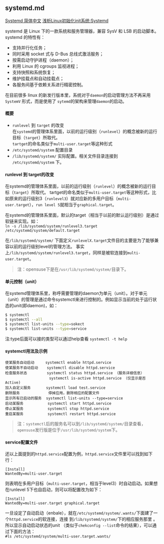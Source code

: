 ## systemd.md

[Systemd 简体中文](https://wiki.archlinux.org/index.php/Systemd_(%E7%AE%80%E4%BD%93%E4%B8%AD%E6%96%87))
[浅析Linux初始化init系统:Systemd](https://www.ibm.com/developerworks/cn/linux/1407_liuming_init3/index.html)

systemd 是 Linux 下的一款系统和服务管理器，兼容 SysV 和 LSB 的启动脚本。
systemd 的特性有：
* 支持并行化任务；
* 同时采用 socket 式与 D-Bus 总线式激活服务；
* 按需启动守护进程（daemon）；
* 利用 Linux 的 cgroups 监视进程；
* 支持快照和系统恢复；
* 维护挂载点和自动挂载点；
* 各服务间基于依赖关系进行精密控制。

在目前很多 linux 的新发行版本里，系统对于`daemon`的启动管理方法不再采用 `SystemV` 形式，而是使用了 `sytemd`的架构来管理`daemon`的启动。

#### 概要
* `runlevel` 到 `target` 的改变  
    在`systemd`的管理体系里面，以前的运行级别（`runlevel`）的概念被新的运行目标（`target`）所取代。  
    `tartget`的命名类似于`multi-user.target`等这种形式
* `/etc/systemd/system` 配置目录
* `/lib/systemd/system/` 实际配置。相关文件目录连接到 `/etc/systemd/system` 下。

#### runlevel 到 target的改变

在systemd的管理体系里面，以前的运行级别（`runlevel`）的概念被新的运行目标（`target`）所取代。
tartget的命名类似于`multi-user.target`等这种形式，比如原来的运行级别3（`runlevel3`）就对应新的多用户目标（`multi-user.target`），`run level 5`就相当于`graphical.target`。

在systemd的管理体系里面，默认的target（相当于以前的默认运行级别）是通过软链来实现。如：  
`ln -s /lib/systemd/system/runlevel3.target /etc/systemd/system/default.target`  

在`/lib/systemd/system/` 下面定义`runlevelX.target`文件目的主要是为了能够兼容以前的运行级别level的管理方法。
事实上`/lib/systemd/system/runlevel3.target`，同样是被软连接到`multi-user.target`。

>注：opensuse下是在`/usr/lib/systemd/system/`目录下。

#### 单元控制（unit）
在systemd管理体系里，称呼需要管理的daemon为单元（unit）。对于单元（unit）的管理是通过命令systemctl来进行控制的。例如显示当前的处于运行状态的unit(即daemon)，如：
```bash
$ systemctl
$ systemctl --all
$ systemctl list-units --type=sokect
$ systemctl list-units --type=service
```
注:type后面可以接的类型可以通过help查看 `systemctl -t help`

#### systemctl用法及示例
```
使某服务自动启动     systemctl enable httpd.service
使某服务不自动启动    systemctl disable httpd.service
检查服务状态         systemctl status httpd.service （服务详细信息）
                    systemctl is-active httpd.service （仅显示是否 Active)
加入自定义服务       systemctl load test.service
删除服务             停掉应用，删除相应的配置文件
显示所有已启动的服务  systemctl list-units --type=service
启动某服务           systemctl start httpd.service
停止某服务           systemctl stop httpd.service
重启某服务           systemctl restart httpd.service
```

>注：`systemctl`后的服务名可以到`/lib/systemd/system/`目录查看，`opensuse`发行版是位于`/usr/lib/systemd/system`下。


#### service配置文件

还以上面提到的`httpd.service`配置为例，`httpd.service`文件里可以找到如下行：
```
[Install]
WantedBy=multi-user.target
```
则表明在多用户目标（`multi-user.target`，相当于level3）时自动启动。如果想在runlevel 5下也自启动，则可以将配置改为如下：
```
[Install]
WantedBy=multi-user.target graphical.target
```
一旦设定了自动启动（enbale），就在`/etc/systemd/system/.wants/`下面建了一个`httpd.service`的软连接，连接
到`/lib/systemd/system/`下的相应服务那里 。所以显示自动启动状态的unit （类似于`chekconfig --list`命令的结果），可以通过下面的方法：  
`#ls /etc/systemd/system/multi-user.target.wants/`  
